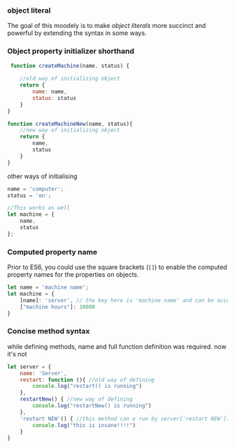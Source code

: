 ### object literal

The goal of this  moodely is to make _object literals_ more succinct and powerful by extending the syntax in some ways.

### Object property initializer shorthand

```js
 function createMachine(name, status) {
    
    //old way of initializing object
    return {
        name: name,
        status: status
    }
}

function createMachineNew(name, status){
    //new way of initializing object
    return {
        name,
        status
    }
}
```

other ways of initialising

```js
name = 'computer';
status = 'on';

//This works as well
let machine = {
    name,
    status
};
```

### Computed property name

Prior to ES6, you could use the square brackets (`[]`) to enable the computed property names for the properties on objects.


```js
let name = 'machine name';
let machine = {
    [name]: 'server', // the key here is 'machine name' and can be accessed as machine['machine name']
    ["machine hours"]: 10000
}
```

### Concise method syntax

while defining methods, name and full function definition was required. now it's not

```js
let server = {
    name: 'Server',
    restart: function (){ //old way of defining
        console.log("restart() is running")
    },
    restartNew() { //new way of defining
        console.log("restartNew() is running")
    },
    'restart NEW'() { //this method can e run by server['restart NEW']()
        console.log("this is insane!!!!")
    }
}
```

